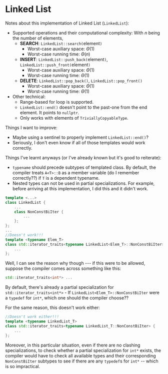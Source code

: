 # Linked List
Notes about this implementation of Linked List (`LinkedList`):
* Supported operations and their computational complexity: With $n$ being the number of elements,
    * **SEARCH**: `LinkedList::search(`element`)`
        * Worst-case auxiliary space: $\Theta(1)$
        * Worst-case running time: $\Theta(n)$
    * **INSERT**: `LinkedList::push_back(`element`)`, `LinkedList::push_front(`element`)`
        * Worst-case auxiliary space: $\Theta(1)$
        * Worst-case running time: $\Theta(1)$
    * **DELETE**: `LinkedList::pop_back()`, `LinkedList::pop_front()`
        * Worst-case auxiliary space: $\Theta(1)$
        * Worst-case running time: $\Theta(1)$
* Other technical:
    * Range-based for loop is supported.
    * `LinkedList::end()` doesn't point to the past-one from the end element. It points to `nullptr`.
    * Only works with elements of `TriviallyCopyableType`.

Things I want to improve:
* Maybe using a sentinel to properly implement `LinkedList::end()`?
* Seriously, I don't even know if all of those templates would work correctly.

Things I've learnt anyways (or I've already known but it's good to reiterate):
* `typename` should precede subtypes of templated class. By default, the compiler treats `A<T>::B` as a member variable (do I remember correctly??) if `T` is a dependent typename.
* Nested types can not be used in partial specializations. For example, before arriving at this implementation, I did this and it didn't work.
```C++
template <...>
class LinkedList {
    ...
    class NonConstBiIter {
        ...
    };
};
...
//Doesn't work!!!
template <typename Elem_T>
class std::iterator_traits<typename LinkedList<Elem_T>::NonConstBiIter> {
    ...
};
```
Well, I can see the reason why though --- if this were to be allowed, suppose the compiler comes across something like this:
```C++
std::iterator_traits<int*> ...
```
By default, there's already a partial specialization for `std::iterator_traits<int*>` - If  `LinkedList<Elem_T>::NonConstBiIter` were a `typedef` for `int*`, which one should the compiler choose??

For the same reason, this doesn't work either:
```C++
//Doesn't work either!!!
template <typename LinkedList_T>
class std::iterator_traits<typename LinkedList_T::NonConstBiIter> {
    ...
};
```
Moreover, in this particular situation, even if there are no clashing specializations, to check whether a partial specialization for `int*` exists, the compiler would have to check all available types and their corresponding `NonConstBiIter` subtypes to see if there are any `typedef`s for `int*` -- which is so impractical.
